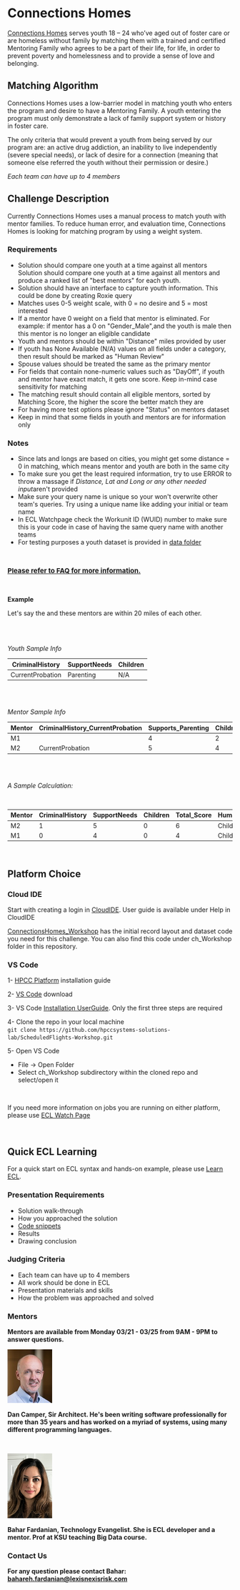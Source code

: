 # Connections Homes

[Connections Homes](https://connectionshomes.org/) serves youth 18 – 24 who’ve aged out of foster care or are homeless without family by matching them with a trained and certified Mentoring Family who agrees to be a part of their life, for life, in order to prevent poverty and homelessness and to provide a sense of love and belonging. 

## Matching Algorithm
Connections Homes uses a low-barrier model in matching youth who enters the program and desire to have a Mentoring Family. A youth entering the program must only demonstrate a lack of family support system or history in foster care. 

The only criteria that would prevent a youth from being served by our program are: an active drug addiction, an inability to live independently (severe special needs), or lack of desire for a connection (meaning that someone else referred the youth without their permission or desire.)

<i> Each team can have up to 4 members</i>

## Challenge Description 
Currently Connections Homes uses a manual process to match youth with mentor families. To reduce human error, and evaluation time, Connections Homes is looking for matching program by using a weight system. 

### Requirements
- Solution should compare one youth at a time against all mentors Solution should compare one youth at a time against all mentors and produce a ranked list of "best mentors" for each youth. 
- Solution should have an interface to capture youth information. This could be done by creating Roxie query
- Matches uses 0-5 weight scale, with 0 = no desire and 5 = most interested
- If a mentor have  0 weight  on a field that mentor is eliminated. For example: if mentor has a 0 on "Gender_Male",and the youth is male then this mentor is no longer an eligible candidate
- Youth and mentors should be within "Distance" miles provided by user
- If youth has None Available (N/A) values on all fields under a category, then result should be marked as "Human Review"
- Spouse values should be treated the same as the primary mentor 
- For fields that contain none-numeric values such as "DayOff", if youth and mentor have exact match, it gets one score. Keep in-mind case sensitivity for matching
- The matching result should contain all eligible mentors, sorted by Matching Score, the higher the score the better match they are 
- For having more test options please ignore "Status" on mentors dataset
- Keep in mind that some fields in youth and mentors are for information only

### Notes
- Since lats and longs are based on cities, you might get some distance = 0 in matching, which means mentor and youth are both in the same city
- To make sure you get the least required information, try to use ERROR to throw a massage if <i> Distance, Lat and Long or any other needed input</i>aren't provided
- Make sure your query name is unique so your won't overwrite other team's queries. Try using a unique name like adding your initial or team  name
- In ECL Watchpage check the Workunit ID (WUID) number to make sure this is your code in case of having the same query name with another teams  
- For testing purposes a youth dataset is provided in [data folder](./data/Youth.csv)

</br>

<u><b><p style="font-size: 15px">Please refer to [FAQ](./FAQ.md) for more information.</u></b>

</br>

__Example__

Let's say the and these mentors are within 20 miles of each other. 

</br>
</br>

<i>Youth Sample Info</i>

CriminalHistory| SupportNeeds |  Children |
---|---|--
CurrentProbation| Parenting | N/A


</br>
</br>


<i>Mentor Sample Info</i>

Mentor|CriminalHistory_CurrentProbation| Supports_Parenting |  Children_Welfare1
---|---|---|---
M1|| 4 | 2 
M2|CurrentProbation|5|4

</br>
</br>


<i>A Sample Calculation: </i>

</br>

Mentor| CriminalHistory| SupportNeeds |  Children | Total_Score |HumanReview 
---|---|---|---|---|---
M2|1|5|0| 6| Children
M1 |0| 4| 0 | 4| Children

</b>
</br>

## Platform Choice 

### Cloud IDE
Start with creating a login in [CloudIDE](https://ide.hpccsystems.com/).
User guide is available under Help in CloudIDE

[ConnectionsHomes_Workshop](https://ide.hpccsystems.com/workspaces/share/287fe2a4-1f9c-4bf4-aa98-fd8e9836a0a8) has the initial record layout and dataset code you need for this challenge. You can also find this code under ch_Workshop folder in this repository.

### VS Code
1- [HPCC Platform](https://hpccsystems.com/download#HPCC-Platform) installation guide

2- [VS Code](https://code.visualstudio.com) download

3- VS Code [Installation UserGuide](https://github.com/hpccsystems-solutions-lab/ConnectionsHomes/blob/main/vscode_hpcc_install.pdf). Only the first three steps are required

4- Clone the repo in your local machine\
     `git clone https://github.com/hpccsystems-solutions-lab/ScheduledFlights-Workshop.git`

5- Open VS Code
   - File -> Open Folder
   - Select ch_Workshop subdirectory within the cloned repo and select/open it

</br>

If you need more information on jobs you are running on either platform, please use [ECL Watch Page](http://40.76.26.67:8010)

</br>

## Quick ECL Learning

For a quick start on ECL syntax and hands-on example, please use [Learn ECL](https://hpccsystems-solutions-lab.github.io/).


### Presentation Requirements
- Solution walk-through
- How you approached the solution
- <u>Code snippets </u>
- Results
- Drawing conclusion


### Judging Criteria 
- Each team can have up to 4 members
- All work should be done in ECL
- Presentation materials and skills 
- How the problem was approached and solved 

<b>

### Mentors

**Mentors are available from Monday 03/21 - 03/25 from 9AM - 9PM to answer questions.**


![Dan Camper](./images/DanCamp.jpg)

<p>Dan Camper, Sir Architect. He's been writing software professionally for more than 35 years and has worked on a myriad of systems, using many different programming languages.</p>

</br>

![Bahar Fardanian](./images/Bahar.png)
<p>Bahar Fardanian, Technology Evangelist. She is ECL developer and a mentor. Prof at KSU teaching Big Data course.

</br>

### Contact Us
For any question please contact Bahar: bahareh.fardanian@lexisnexisrisk.com
